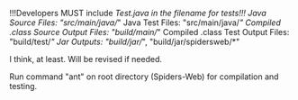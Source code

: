 !!!Developers MUST include *Test.java in the filename for tests!!!
Java Source Files: "src/main/java/*"
Java Test Files: "src/main/java/*"
Compiled .class Source Output Files: "build/main/*"
Compiled .class Test Output Files: "build/test/*"
Jar Outputs: "build/jar/*", "build/jar/spidersweb/*"

I think, at least. Will be revised if needed.

Run command "ant" on root directory (Spiders-Web) for compilation and testing.